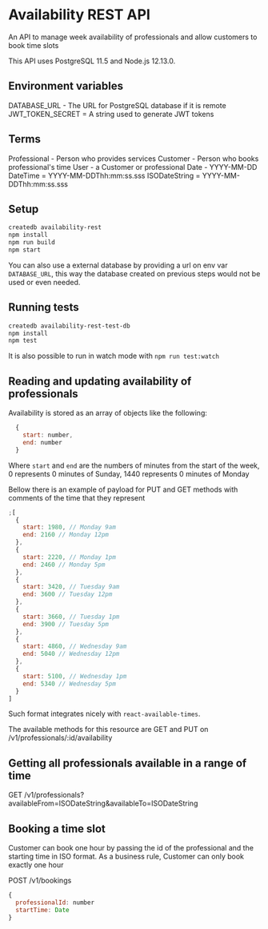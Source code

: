 # Availability REST API

An API to manage week availability of professionals and allow customers to book time slots

This API uses PostgreSQL 11.5 and Node.js 12.13.0.

## Environment variables

DATABASE_URL - The URL for PostgreSQL database if it is remote
JWT_TOKEN_SECRET = A string used to generate JWT tokens

## Terms
Professional - Person who provides services
Customer - Person who books professional's time
User - a Customer or professional
Date - YYYY-MM-DD
DateTime = YYYY-MM-DDThh:mm:ss.sss
ISODateString = YYYY-MM-DDThh:mm:ss.sss

## Setup

```bash
createdb availability-rest 
npm install
npm run build
npm start
```

You can also use a external database by providing a url on env var `DATABASE_URL`, this way the database created on previous steps would not be used or even needed.

## Running tests

```bash
createdb availability-rest-test-db
npm install
npm test
```

It is also possible to run in watch mode with `npm run test:watch`

## Reading and updating availability of professionals

Availability is stored as an array of objects like the following:

```js
  {
    start: number,
    end: number
  }
```

Where `start` and `end` are the numbers of minutes from the start of the week, 0 represents 0 minutes of Sunday, 1440 represents 0 minutes of Monday

Bellow there is an example of payload for PUT and GET methods with comments of the time that they represent

```js
;[
  {
    start: 1980, // Monday 9am
    end: 2160 // Monday 12pm
  },
  {
    start: 2220, // Monday 1pm
    end: 2460 // Monday 5pm
  },
  {
    start: 3420, // Tuesday 9am
    end: 3600 // Tuesday 12pm
  },
  {
    start: 3660, // Tuesday 1pm
    end: 3900 // Tuesday 5pm
  },
  {
    start: 4860, // Wednesday 9am
    end: 5040 // Wednesday 12pm
  },
  {
    start: 5100, // Wednesday 1pm
    end: 5340 // Wednesday 5pm
  }
]
```

Such format integrates nicely with `react-available-times`.

The available methods for this resource are GET and PUT on /v1/professionals/:id/availability

## Getting all professionals available in a range of time

GET /v1/professionals?availableFrom=ISODateString&availableTo=ISODateString

## Booking a time slot

Customer can book one hour by passing the id of the professional and the starting time in ISO format.
As a business rule, Customer can only book exactly one hour

POST /v1/bookings

```js
{
  professionalId: number
  startTime: Date
}
```
